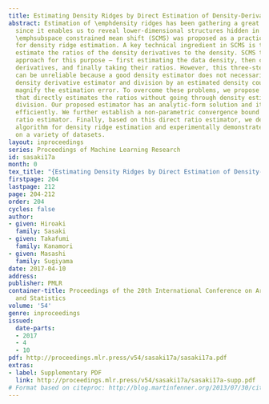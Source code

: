 ```yaml
---
title: Estimating Density Ridges by Direct Estimation of Density-Derivative-Ratios
abstract: Estimation of \emphdensity ridges has been gathering a great deal of attention
  since it enables us to reveal lower-dimensional structures hidden in data. Recently,
  \emphsubspace constrained mean shift (SCMS) was proposed as a practical algorithm
  for density ridge estimation. A key technical ingredient in SCMS is to accurately
  estimate the ratios of the density derivatives to the density. SCMS takes a three-step
  approach for this purpose — first estimating the data density, then computing its
  derivatives, and finally taking their ratios. However, this three-step approach
  can be unreliable because a good density estimator does not necessarily mean a good
  density derivative estimator and division by an estimated density could significantly
  magnify the estimation error. To overcome these problems, we propose a novel method
  that directly estimates the ratios without going through density estimation and
  division. Our proposed estimator has an analytic-form solution and it can be computed
  efficiently. We further establish a non-parametric convergence bound for the proposed
  ratio estimator. Finally, based on this direct ratio estimator, we develop a practical
  algorithm for density ridge estimation and experimentally demonstrate its usefulness
  on a variety of datasets.
layout: inproceedings
series: Proceedings of Machine Learning Research
id: sasaki17a
month: 0
tex_title: "{Estimating Density Ridges by Direct Estimation of Density-Derivative-Ratios}"
firstpage: 204
lastpage: 212
page: 204-212
order: 204
cycles: false
author:
- given: Hiroaki
  family: Sasaki
- given: Takafumi
  family: Kanamori
- given: Masashi
  family: Sugiyama
date: 2017-04-10
address: 
publisher: PMLR
container-title: Proceedings of the 20th International Conference on Artificial Intelligence
  and Statistics
volume: '54'
genre: inproceedings
issued:
  date-parts:
  - 2017
  - 4
  - 10
pdf: http://proceedings.mlr.press/v54/sasaki17a/sasaki17a.pdf
extras:
- label: Supplementary PDF
  link: http://proceedings.mlr.press/v54/sasaki17a/sasaki17a-supp.pdf
# Format based on citeproc: http://blog.martinfenner.org/2013/07/30/citeproc-yaml-for-bibliographies/
---
```

